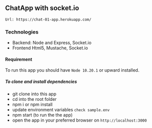 ## ChatApp with socket.io
 `Url: https://chat-01-app.herokuapp.com/`

### Technologies
- Backend: Node and Express, Socket.io
- Frontend Html5, Mustache, Socket.io

#### Requirement 
 To run this app you should have `Node 10.20.1` or upward installed.

##### To clone and install dependencies
* git clone into this app
* cd into the root folder
* npm i or npm install
* update environment variables `check sample.env`
* npm start (to run the the app)
* open the app in your preferred browser on `http://localhost:3000`